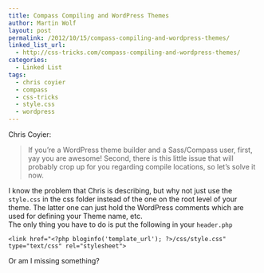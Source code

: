 ```yaml
---
title: Compass Compiling and WordPress Themes
author: Martin Wolf
layout: post
permalink: /2012/10/15/compass-compiling-and-wordpress-themes/
linked_list_url:
  - http://css-tricks.com/compass-compiling-and-wordpress-themes/
categories:
  - Linked List
tags:
  - chris coyier
  - compass
  - css-tricks
  - style.css
  - wordpress
---
```

<p class="linked-list-quote-author">
  Chris Coyier:
</p>

> If you&#8217;re a WordPress theme builder and a Sass/Compass user, first, yay you are awesome! Second, there is this little issue that will probably crop up for you regarding compile locations, so let&#8217;s solve it now.

I know the problem that Chris is describing, but why not just use the `style.css` in the css folder instead of the one on the root level of your theme. The latter one can just hold the WordPress comments which are used for defining your Theme name, etc.  
The only thing you have to do is put the following in your `header.php`

<pre class="lang-markup"><code class="lang-markup">&lt;link href="&lt;?php bloginfo('template_url'); ?&gt;/css/style.css" type="text/css" rel="stylesheet"&gt;</code></pre>

Or am I missing something?